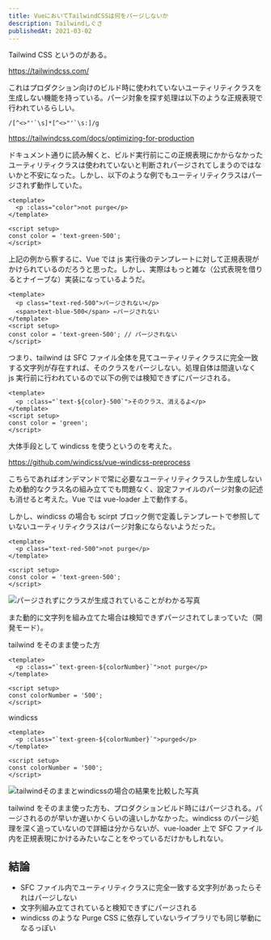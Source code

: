 ```yaml
---
title: VueにおいてTailwindCSSは何をパージしないか
description: Tailwindしぐさ
publishedAt: 2021-03-02
---
```


Tailwind CSS というのがある。

https://tailwindcss.com/

これはプロダクション向けのビルド時に使われていないユーティリティクラスを生成しない機能を持っている。パージ対象を探す処理は以下のような正規表現で行われているらしい。

```shell
/[^<>"'`\s]*[^<>"'`\s:]/g
```

https://tailwindcss.com/docs/optimizing-for-production

ドキュメント通りに読み解くと、ビルド実行前にこの正規表現にかからなかったユーティリティクラスは使われていないと判断されパージされてしまうのではないかと不安になった。しかし、以下のような例でもユーティリティクラスはパージされず動作していた。

```vue
<template>
  <p :class="color">not purge</p>
</template>

<script setup>
const color = 'text-green-500';
</script>
```

上記の例から察するに、Vue では js 実行後のテンプレートに対して正規表現がかけられているのだろうと思った。しかし、実際はもっと雑な（公式表現を借りるとナイーブな）実装になっているようだ。

```vue
<template>
  <p class="text-red-500">パージされない</p>
  <span>text-blue-500</span> ←パージされない
</template>
<script setup>
const color = 'text-green-500'; // パージされない
</script>
```

つまり、tailwind は SFC ファイル全体を見てユーティリティクラスに完全一致する文字列が存在すれば、そのクラスをパージしない。処理自体は間違いなく js 実行前に行われているので以下の例では検知できずにパージされる。

```vue
<template>
  <p :class="`text-${color}-500`">そのクラス、消えるよ</p>
</template>
<script setup>
const color = 'green';
</script>
```

大体手段として windicss を使うというのを考えた。

https://github.com/windicss/vue-windicss-preprocess

こちらであればオンデマンドで常に必要なユーティリティクラスしか生成しないため動的なクラス名の組み立てでも問題なく、設定ファイルのパージ対象の記述も消せると考えた。Vue では vue-loader 上で動作する。

しかし、windicss の場合も scirpt ブロック側で定義しテンプレートで参照していないユーティリティクラスはパージ対象にならないようだった。

```vue
<template>
  <p class="text-red-500">not purge</p>
</template>

<script setup>
const color = 'text-green-500';
</script>
```

![パージされずにクラスが生成されていることがわかる写真](https://i.gyazo.com/f176906777f304f2ce251f7bf939beed.png)

また動的に文字列を組み立てた場合は検知できずパージされてしまっていた（開発モード）。

tailwind をそのまま使った方

```vue
<template>
  <p :class="`text-green-${colorNumber}`">not purge</p>
</template>

<script setup>
const colorNumber = '500';
</script>
```

windicss

```vue
<template>
  <p :class="`text-green-${colorNumber}`">purged</p>
</template>

<script setup>
const colorNumber = '500';
</script>
```

![tailwindそのままとwindicssの場合の結果を比較した写真](https://i.gyazo.com/6a4d09bb197cf3b00b8dde674d335ea1.png)

tailwind をそのまま使った方も、プロダクションビルド時にはパージされる。パージされるのが早いか遅いかくらいの違いしかなかった。windicss のパージ処理を深く追っていないので詳細は分からないが、vue-loader 上で SFC ファイル内を正規表現にかけるみたいなことをやっているだけかもしれない。

## 結論

- SFC ファイル内でユーティリティクラスに完全一致する文字列があったらそれはパージしない
- 文字列組み立てされていると検知できずにパージされる
- windicss のような Purge CSS に依存していないライブラリでも同じ挙動になるっぽい
